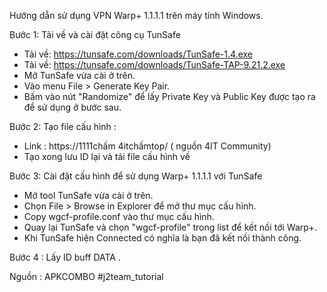 

Hướng dẫn sử dụng VPN Warp+ 1.1.1.1 trên máy tính Windows.

Bước 1: Tải về và cài đặt công cụ TunSafe 
+ Tải về: https://tunsafe.com/downloads/TunSafe-1.4.exe
+ Tải về: https://tunsafe.com/downloads/TunSafe-TAP-9.21.2.exe
+ Mở TunSafe vừa cài ở trên.
+ Vào menu File > Generate Key Pair.
+ Bấm vào nút "Randomize" để lấy Private Key và Public Key được tạo ra để sử dụng ở bước sau.

Bước 2: Tạo file cấu hình :
+ Link : https://1111chấm 4itchấmtop/ ( nguồn 4IT Community)
+ Tạo xong lưu ID lại và tải file cấu hình về 

Bước 3: Cài đặt cấu hình để sử dụng Warp+ 1.1.1.1 với TunSafe
+ Mở tool TunSafe vừa cài ở trên.
+ Chọn File > Browse in Explorer để mở thư mục cấu hình.
+ Copy wgcf-profile.conf vào thư mục cấu hình.
+ Quay lại TunSafe và chọn "wgcf-profile" trong list để kết nối tới Warp+.
+ Khi TunSafe hiện Connected có nghĩa là bạn đã kết nối thành công.

Bước 4 : Lấy ID buff DATA .

Nguồn : APKCOMBO
#j2team_tutorial


